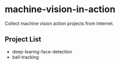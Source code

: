 # machine-vision-in-action

Collect machine vision action projects from Internet.

## Project List

- deep-learing-face-detection
- ball-tracking